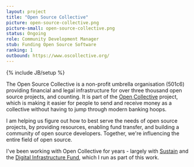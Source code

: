 ```yaml
---
layout: project
title: "Open Source Collective"
picture: open-source-collective.png
picture-small: open-source-collective.png
status: Ongoing
role: Community Development Manager
stub: Funding Open Source Software
ranking: 1
outbound: https://www.oscollective.org/
---
```

{% include JB/setup %}

The Open Source Collective is a non-profit umbrella organisation (501c6) providing financial and legal infrastructure for over three thousand open source projects, and counting. It is part of the [Open Collective](https://opencollective.com/) project, which is making it easier for people to send and receive money as a collective without having to jump through modern banking hoops.

I am helping us figure out how to best serve the needs of open source projects, by providing resources, enabling fund transfer, and building a community of open source developers. Together, we're influencing the entire field of open source.

I've been working with Open Collective for years - largely with [Sustain](/projects/sustain) and the [Digital Infrastructure Fund](/projects/diginf/), which I run as part of this work.